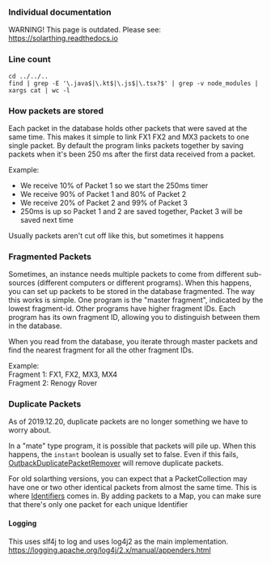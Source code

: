 ### Individual documentation

WARNING! This page is outdated. Please see: https://solarthing.readthedocs.io

### Line count
```shell
cd ../../..
find | grep -E '\.java$|\.kt$|\.js$|\.tsx?$' | grep -v node_modules | xargs cat | wc -l
```

### How packets are stored
Each packet in the database holds other packets that were saved at the same time. This makes
it simple to link FX1 FX2 and MX3 packets to one single packet. By default the program links packets together by saving
packets when it's been 250 ms after the first data received from a packet. 

Example:

* We receive 10% of Packet 1 so we start the 250ms timer
* We receive 90% of Packet 1 and 80% of Packet 2
* We receive 20% of Packet 2 and 99% of Packet 3
* 250ms is up so Packet 1 and 2 are saved together, Packet 3 will be saved next time

Usually packets aren't cut off like this, but sometimes it happens

### Fragmented Packets
Sometimes, an instance needs multiple packets to come from different sub-sources (different computers or different programs).
When this happens, you can set up packets to be stored in the database fragmented. The way this works is simple. One
program is the "master fragment", indicated by the lowest fragment-id. Other programs have higher fragment IDs. Each program
has its own fragment ID, allowing you to distinguish between them in the database.

When you read from the database, you iterate through master packets and find the nearest fragment for all the other
fragment IDs.

Example: <br/>
Fragment 1: FX1, FX2, MX3, MX4 <br/>
Fragment 2: Renogy Rover

### Duplicate Packets
As of 2019.12.20, duplicate packets are no longer something we have to worry about.

In a "mate" type program, it is possible that packets will pile up. When this happens, the `instant` boolean is usually set to false.
Even if this fails, [OutbackDuplicatePacketRemover](../../../core/src/main/java/me/retrodaredevil/solarthing/solar/outback/OutbackDuplicatePacketRemover.java) will
remove duplicate packets.

For old solarthing versions, you can expect that a PacketCollection may have one or two other identical packets from almost the same time. 
This is where [Identifiers](../../../core/src/main/java/me/retrodaredevil/solarthing/packets/identification/Identifier.java) comes in. By
adding packets to a Map, you can make sure that there's only one packet for each unique Identifier

#### Logging
This uses slf4j to log and uses log4j2 as the main implementation. https://logging.apache.org/log4j/2.x/manual/appenders.html

